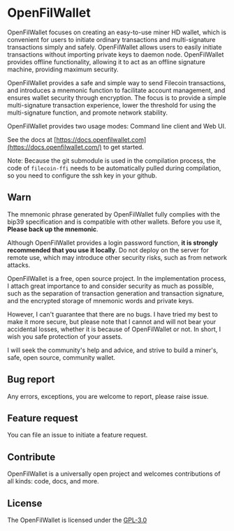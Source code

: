 # OpenFilWallet

OpenFilWallet focuses on creating an easy-to-use miner HD wallet, which is convenient for users to initiate ordinary transactions and multi-signature transactions simply and safely. OpenFilWallet allows users to easily initiate transactions without importing private keys to daemon node. OpenFilWallet provides offline functionality, allowing it to act as an offline signature machine, providing maximum security.

OpenFilWallet provides a safe and simple way to send Filecoin transactions, and introduces a mnemonic function to facilitate account management, and ensures wallet security through encryption. The focus is to provide a simple multi-signature transaction experience, lower the threshold for using the multi-signature function, and promote network stability.

OpenFilWallet provides two usage modes: Command line client and Web UI.

See the docs at [https://docs.openfilwallet.com](https://docs.openfilwallet.com/) to get started.

Note: Because the git submodule is used in the compilation process, the code of `filecoin-ffi` needs to be automatically pulled during compilation, so you need to configure the ssh key in your github.



## Warn

The mnemonic phrase generated by OpenFilWallet fully complies with the bip39 specification and is compatible with other wallets. Before you use it, **Please back up the mnemonic**.

Although OpenFilWallet provides a login password function, **it is strongly recommended that you use it locally**. Do not deploy on the server for remote use, which may introduce other security risks, such as from network attacks.

OpenFilWallet is a free, open source project. In the implementation process, I attach great importance to and consider security as much as possible, such as the separation of transaction generation and transaction signature, and the encrypted storage of mnemonic words and private keys.

However, I can't guarantee that there are no bugs. I have tried my best to make it more secure, but please note that I cannot and will not bear your accidental losses, whether it is because of OpenFilWallet or not. In short, I wish you safe protection of your assets.

I will seek the community's help and advice, and strive to build a miner's, safe, open source, community wallet.



## Bug report

Any errors, exceptions, you are welcome to report, please raise issue.

## Feature request

You can file an issue to initiate a feature request.

## Contribute

OpenFilWallet is a universally open project and welcomes contributions of all kinds: code, docs, and more.

## License

The OpenFilWallet is licensed under the [GPL-3.0](https://github.com/OpenFilWallet/OpenFilWallet/blob/main/LICENSE)
